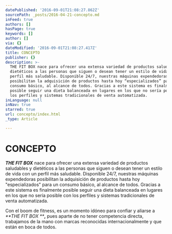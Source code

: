 ```yaml
---
datePublished: '2016-09-01T21:08:27.862Z'
sourcePath: _posts/2016-04-21-concepto.md
inFeed: true
authors: []
hasPage: true
keywords: []
author: []
via: {}
dateModified: '2016-09-01T21:08:27.417Z'
title: CONCEPTO
publisher: {}
description: >-
  THE FIT BOX nace para ofrecer una extensa variedad de productos saludables y
  dietéticos a las personas que siguen o desean tener un estilo de vida con un
  perfil más saludable. Disponible 24/7, nuestras máquinas expendedoras
  posibilitan la adquisición de productos hasta hoy “especializados” para un
  consumo básico, al alcance de todos. Gracias a este sistema es finalmente
  posible seguir una dieta balanceada en lugares en los que no sería posible con
  los perfiles y sistemas tradicionales de venta automatizada.
inLanguage: null
inNav: true
starred: true
url: concepto/index.html
_type: Article

---
```

# CONCEPTO

_**THE FIT BOX**_ nace para ofrecer una extensa variedad de productos saludables y dietéticos a las personas que siguen o desean tener un estilo de vida con un perfil más saludable. Disponible 24/7, nuestras máquinas expendedoras posibilitan la adquisición de productos hasta hoy "especializados" para un consumo básico, al alcance de todos. Gracias a este sistema es finalmente posible seguir una dieta balanceada en lugares en los que no sería posible con los perfiles y sistemas tradicionales de venta automatizada.

Con el boom de fitness, es un momento idóneo para confiar y aliarse a   
_**THE FIT BOX **_**,** pues aparte de no tener competencia directa, trabajamos de la mano con marcas reconocidas internacionalmente y que están en boca de todos.